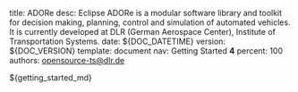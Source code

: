 title:      ADORe
desc:       Eclipse ADORe is a modular software library and toolkit for decision making, planning, control and simulation of automated vehicles. It is currently developed at DLR (German Aerospace Center), Institute of Transportation Systems.
date:       ${DOC_DATETIME}
version:    ${DOC_VERSION}
template:   document
nav:        Getting Started __4__
percent:    100
authors:    opensource-ts@dlr.de
           
<!--
********************************************************************************
* Copyright (C) 2017-2020 German Aerospace Center (DLR). 
* Eclipse ADORe, Automated Driving Open Research https://eclipse.org/adore
*
* This program and the accompanying materials are made available under the 
* terms of the Eclipse Public License 2.0 which is available at
* http://www.eclipse.org/legal/epl-2.0.
*
* SPDX-License-Identifier: EPL-2.0 
*
* Contributors: 
*   Daniel Heß 
********************************************************************************ü
-->
${getting_started_md}
